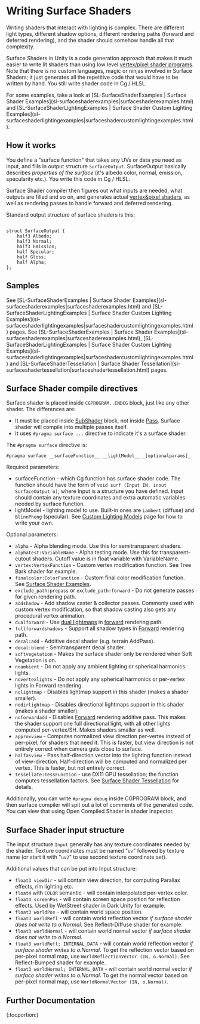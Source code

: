 Writing Surface Shaders
=======================


Writing shaders that interact with lighting is complex. There are different light types, different shadow options, different rendering paths (forward and deferred rendering), and the shader should somehow handle all that complexity.

<span class=keyword>Surface Shaders</span> in Unity is a code generation approach that makes it much easier to write lit shaders than using low level [vertex/pixel shader programs](sl-shaderprograms.html). Note that there is no custom languages, magic or ninjas involved in Surface Shaders; it just generates all the repetitive code that would have to be written by hand. You still write shader code in Cg / HLSL.

For some examples, take a look at [SL-SurfaceShaderExamples | <span class=keyword>Surface Shader Examples</span>](sl-surfaceshaderexamples|<span class=keyword>surfaceshaderexamples</span>.html) and [SL-SurfaceShaderLightingExamples | <span class=keyword>Surface Shader Custom Lighting Examples</span>](sl-surfaceshaderlightingexamples|<span class=keyword>surfaceshadercustomlightingexamples</span>.html).



How it works
------------


You define a "surface function" that takes any UVs or data you need as input, and fills in output structure `SurfaceOutput`. SurfaceOutput basically describes _properties of the surface_ (it's albedo color, normal, emission, specularity etc.). You write this code in Cg / HLSL.

Surface Shader compiler then figures out what inputs are needed, what outputs are filled and so on, and generates actual [vertex&pixel shaders](sl-shaderprograms.html), as well as rendering passes to handle forward and deferred rendering.

Standard output structure of surface shaders is this:
````

struct SurfaceOutput {
    half3 Albedo;
    half3 Normal;
    half3 Emission;
    half Specular;
    half Gloss;
    half Alpha;
};

````


Samples
-------


See [SL-SurfaceShaderExamples | <span class=keyword>Surface Shader Examples</span>](sl-surfaceshaderexamples|<span class=keyword>surfaceshaderexamples</span>.html) and [SL-SurfaceShaderLightingExamples | <span class=keyword>Surface Shader Custom Lighting Examples</span>](sl-surfaceshaderlightingexamples|<span class=keyword>surfaceshadercustomlightingexamples</span>.html) pages.
See [SL-SurfaceShaderExamples | <span class=keyword>Surface Shader Examples</span>](sl-surfaceshaderexamples|<span class=keyword>surfaceshaderexamples</span>.html), [SL-SurfaceShaderLightingExamples | <span class=keyword>Surface Shader Custom Lighting Examples</span>](sl-surfaceshaderlightingexamples|<span class=keyword>surfaceshadercustomlightingexamples</span>.html) and [SL-SurfaceShaderTessellation | <span class=keyword>Surface Shader Tessellation</span>](sl-surfaceshadertessellation|<span class=keyword>surfaceshadertessellation</span>.html) pages.


Surface Shader compile directives
---------------------------------


Surface shader is placed inside `CGPROGRAM..ENDCG` block, just like any other shader. The differences are:
* It must be placed inside [SubShader](sl-subshader.html) block, not inside [Pass](sl-pass.html). Surface shader will compile into multiple passes itself.
* It uses `#pragma surface ...` directive to indicate it's a surface shader.

The `#pragma surface` directive is:

    #pragma surface __surfaceFunction__ __lightModel__ _[optionalparams]_

Required parameters:
* surfaceFunction - which Cg function has surface shader code. The function should have the form of `void surf (Input IN, inout SurfaceOutput o)`, where Input is a structure you have defined. Input should contain any texture coordinates and extra automatic variables needed by surface function.
* lightModel - lighting model to use. Built-in ones are `Lambert` (diffuse) and `BlinnPhong` (specular). See [Custom Lighting Models](sl-surfaceshaderlighting.html) page for how to write your own.


Optional parameters:
* `alpha` - Alpha blending mode. Use this for semitransparent shaders.
* `alphatest:VariableName` - Alpha testing mode. Use this for transparent-cutout shaders. Cutoff value is in float variable with VariableName.
* `vertex:VertexFunction` - Custom vertex modification function. See Tree Bark shader for example.
* `finalcolor:ColorFunction` - Custom final color modification function. See [Surface Shader Examples](sl-surfaceshaderexamples.html).
* `exclude_path:prepass` or `exclude_path:forward` - Do not generate passes for given rendering path.
* `addshadow` - Add shadow caster & collector passes. Commonly used with custom vertex modification, so that shadow casting also gets any procedural vertex animation.
* `dualforward` - Use [dual lightmaps](lightmappingindepth#duallightmaps.html) in [forward](rendertech-forwardrendering.html) rendering path.
* `fullforwardshadows` - Support all shadow types in [Forward](rendertech-forwardrendering.html) rendering path.
* `decal:add` - Additive decal shader (e.g. terrain AddPass).
* `decal:blend` - Semitransparent decal shader.
* `softvegetation` - Makes the surface shader only be rendered when Soft Vegetation is on.
* `noambient` - Do not apply any ambient lighting or spherical harmonics lights.
* `novertexlights` - Do not apply any spherical harmonics or per-vertex lights in Forward rendering.
* `nolightmap` - Disables lightmap support in this shader (makes a shader smaller).
* `nodirlightmap` - Disables directional lightmaps support in this shader (makes a shader smaller).
* `noforwardadd` - Disables [Forward](rendertech-forwardrendering.html) rendering additive pass. This makes the shader support one full directional light, with all other lights computed per-vertex/SH. Makes shaders smaller as well.
* `approxview` - Computes normalized view direction per-vertex instead of per-pixel, for shaders that need it. This is faster, but view direction is not entirely correct when camera gets close to surface.
* `halfasview` - Pass half-direction vector into the lighting function instead of view-direction. Half-direction will be computed and normalized per vertex. This is faster, but not entirely correct.
* `tessellate:TessFunction` - use DX11 GPU tessellation; the function computes tessellation factors. See [Surface Shader Tessellation](sl-surfaceshadertessellation.html) for details.


Additionally, you can write `#pragma debug` inside CGPROGRAM block, and then surface compiler will spit out a lot of comments of the generated code. You can view that using Open Compiled Shader in shader inspector.


Surface Shader input structure
------------------------------


The input structure `Input` generally has any texture coordinates needed by the shader. Texture coordinates must be named "`uv`" followed by texture name (or start it with "`uv2`" to use second texture coordinate set).

Additional values that can be put into Input structure:
* `float3 viewDir` - will contain view direction, for computing Parallax effects, rim lighting etc.
* `float4` with `COLOR` semantic - will contain interpolated per-vertex color.
* `float4 screenPos` - will contain screen space position for reflection effects. Used by WetStreet shader in Dark Unity for example.
* `float3 worldPos` - will contain world space position.
* `float3 worldRefl` - will contain world reflection vector _if surface shader does not write to o.Normal_. See Reflect-Diffuse shader for example.
* `float3 worldNormal` - will contain world normal vector _if surface shader does not write to o.Normal_.
* `float3 worldRefl; INTERNAL_DATA` - will contain world reflection vector _if surface shader writes to o.Normal_. To get the reflection vector based on per-pixel normal map, use `WorldReflectionVector (IN, o.Normal)`. See Reflect-Bumped shader for example.
* `float3 worldNormal; INTERNAL_DATA` - will contain world normal vector _if surface shader writes to o.Normal_. To get the normal vector based on per-pixel normal map, use `WorldNormalVector (IN, o.Normal)`.


Further Documentation
---------------------


(:tocportion:)

